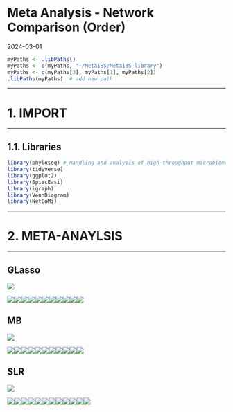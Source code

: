 Meta Analysis - Network Comparison (Order)
================
2024-03-01

``` r
myPaths <- .libPaths()
myPaths <- c(myPaths, "~/MetaIBS/MetaIBS-library")
myPaths <- c(myPaths[3], myPaths[1], myPaths[2])
.libPaths(myPaths)  # add new path
```

------------------------------------------------------------------------

# 1. IMPORT

------------------------------------------------------------------------

## 1.1. Libraries

``` r
library(phyloseq) # Handling and analysis of high-throughput microbiome census data.
library(tidyverse)
library(ggplot2)
library(SpiecEasi)
library(igraph)
library(VennDiagram)
library(NetCoMi)
```

------------------------------------------------------------------------

# 2. META-ANAYLSIS

------------------------------------------------------------------------

## GLasso

![](~/MetaIBS/outputs/network-comparison/Individual/plots/Order/meta-analysis-glasso-1.png)<!-- -->

![](~/MetaIBS/outputs/network-comparison/Individual/plots/Order/single-network-glasso-1.png)<!-- -->![](~/MetaIBS/outputs/network-comparison/Individual/plots/Order/single-network-glasso-2.png)<!-- -->![](~/MetaIBS/outputs/network-comparison/Individual/plots/Order/single-network-glasso-3.png)<!-- -->![](~/MetaIBS/outputs/network-comparison/Individual/plots/Order/single-network-glasso-4.png)<!-- -->![](~/MetaIBS/outputs/network-comparison/Individual/plots/Order/single-network-glasso-5.png)<!-- -->![](~/MetaIBS/outputs/network-comparison/Individual/plots/Order/single-network-glasso-6.png)<!-- -->![](~/MetaIBS/outputs/network-comparison/Individual/plots/Order/single-network-glasso-7.png)<!-- -->![](~/MetaIBS/outputs/network-comparison/Individual/plots/Order/single-network-glasso-8.png)<!-- -->![](~/MetaIBS/outputs/network-comparison/Individual/plots/Order/single-network-glasso-9.png)<!-- -->![](~/MetaIBS/outputs/network-comparison/Individual/plots/Order/single-network-glasso-10.png)<!-- -->![](~/MetaIBS/outputs/network-comparison/Individual/plots/Order/single-network-glasso-11.png)<!-- -->

## MB

![](~/MetaIBS/outputs/network-comparison/Individual/plots/Order/meta-analysis-mb-1.png)<!-- -->

![](~/MetaIBS/outputs/network-comparison/Individual/plots/Order/single-network-mb-1.png)<!-- -->![](~/MetaIBS/outputs/network-comparison/Individual/plots/Order/single-network-mb-2.png)<!-- -->![](~/MetaIBS/outputs/network-comparison/Individual/plots/Order/single-network-mb-3.png)<!-- -->![](~/MetaIBS/outputs/network-comparison/Individual/plots/Order/single-network-mb-4.png)<!-- -->![](~/MetaIBS/outputs/network-comparison/Individual/plots/Order/single-network-mb-5.png)<!-- -->![](~/MetaIBS/outputs/network-comparison/Individual/plots/Order/single-network-mb-6.png)<!-- -->![](~/MetaIBS/outputs/network-comparison/Individual/plots/Order/single-network-mb-7.png)<!-- -->![](~/MetaIBS/outputs/network-comparison/Individual/plots/Order/single-network-mb-8.png)<!-- -->![](~/MetaIBS/outputs/network-comparison/Individual/plots/Order/single-network-mb-9.png)<!-- -->![](~/MetaIBS/outputs/network-comparison/Individual/plots/Order/single-network-mb-10.png)<!-- -->![](~/MetaIBS/outputs/network-comparison/Individual/plots/Order/single-network-mb-11.png)<!-- -->

## SLR

![](~/MetaIBS/outputs/network-comparison/Individual/plots/Order/meta-analysis-slr-1.png)<!-- -->

![](~/MetaIBS/outputs/network-comparison/Individual/plots/Order/single-network-slr-1.png)<!-- -->![](~/MetaIBS/outputs/network-comparison/Individual/plots/Order/single-network-slr-2.png)<!-- -->![](~/MetaIBS/outputs/network-comparison/Individual/plots/Order/single-network-slr-3.png)<!-- -->![](~/MetaIBS/outputs/network-comparison/Individual/plots/Order/single-network-slr-4.png)<!-- -->![](~/MetaIBS/outputs/network-comparison/Individual/plots/Order/single-network-slr-5.png)<!-- -->![](~/MetaIBS/outputs/network-comparison/Individual/plots/Order/single-network-slr-6.png)<!-- -->![](~/MetaIBS/outputs/network-comparison/Individual/plots/Order/single-network-slr-7.png)<!-- -->![](~/MetaIBS/outputs/network-comparison/Individual/plots/Order/single-network-slr-8.png)<!-- -->![](~/MetaIBS/outputs/network-comparison/Individual/plots/Order/single-network-slr-9.png)<!-- -->![](~/MetaIBS/outputs/network-comparison/Individual/plots/Order/single-network-slr-10.png)<!-- -->![](~/MetaIBS/outputs/network-comparison/Individual/plots/Order/single-network-slr-11.png)<!-- -->![](~/MetaIBS/outputs/network-comparison/Individual/plots/Order/single-network-slr-12.png)<!-- -->
